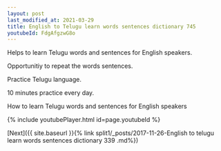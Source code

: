 ```yaml
---
layout: post
last_modified_at: 2021-03-29
title: English to Telugu learn words sentences dictionary 745 
youtubeId: FdgAfgzwG8o
---
```

 
 
Helps to learn Telugu words and sentences for English speakers.

Opportunitiy to repeat the words sentences. 

Practice Telugu language. 
 
10 minutes practice every day. 
 
How to learn Telugu words and sentences for English speakers 
 
{% include youtubePlayer.html id=page.youtubeId %}
 
 
[Next]({{ site.baseurl }}{% link  split1/_posts/2017-11-26-English to telugu learn words sentences dictionary 339 .md%})
 
